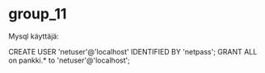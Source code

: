 # group_11

Mysql käyttäjä:

CREATE USER 'netuser'@'localhost' IDENTIFIED BY 'netpass';
GRANT ALL on pankki.* to 'netuser'@'localhost';